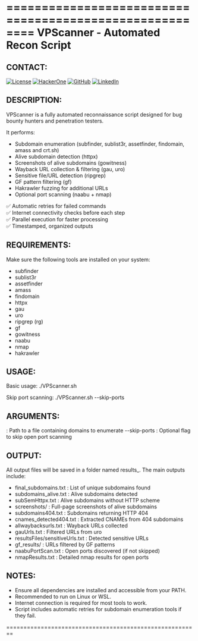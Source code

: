 ========================================================
VPScanner - Automated Recon Script
========================================================

CONTACT:
--------
[![License](https://img.shields.io/badge/License-Educational-lightgrey.svg)](LICENSE) 
[![HackerOne](https://img.shields.io/badge/HackerOne-v7l3nt1m-blue)](https://hackerone.com/v7l3nt1m) 
[![GitHub](https://img.shields.io/badge/GitHub-V7l3nt1m-green)](https://github.com/V7l3nt1m/vpscanner) 
[![LinkedIn](https://img.shields.io/badge/LinkedIn-Valentim_Prado-blue)](https://www.linkedin.com/in/valentim-prado-25ab6124b/)

DESCRIPTION:
-------------
VPScanner is a fully automated reconnaissance script designed for bug bounty hunters and penetration testers. 

It performs:

- Subdomain enumeration (subfinder, sublist3r, assetfinder, findomain, amass and crt.sh)  
- Alive subdomain detection (httpx)  
- Screenshots of alive subdomains (gowitness)  
- Wayback URL collection & filtering (gau, uro)  
- Sensitive file/URL detection (ripgrep)  
- GF pattern filtering (gf)  
- Hakrawler fuzzing for additional URLs  
- Optional port scanning (naabu + nmap)  

✅ Automatic retries for failed commands  
✅ Internet connectivity checks before each step  
✅ Parallel execution for faster processing  
✅ Timestamped, organized outputs  

REQUIREMENTS:
-------------
Make sure the following tools are installed on your system:

- subfinder
- sublist3r
- assetfinder
- amass
- findomain
- httpx
- gau
- uro
- ripgrep (rg)
- gf
- gowitness
- naabu
- nmap
- hakrawler

USAGE:
------
Basic usage:
    ./VPScanner.sh <listofdomains>

Skip port scanning:
    ./VPScanner.sh <listofdomains> --skip-ports

ARGUMENTS:
----------
<listofdomains>      : Path to a file containing domains to enumerate
--skip-ports    : Optional flag to skip open port scanning

OUTPUT:
-------
All output files will be saved in a folder named results_<timestamp>. The main outputs include:

- final_subdomains.txt      : List of unique subdomains found
- subdomains_alive.txt      : Alive subdomains detected
- subSemHttpx.txt           : Alive subdomains without HTTP scheme
- screenshots/              : Full-page screenshots of alive subdomains
- subdomains404.txt         : Subdomains returning HTTP 404
- cnames_detected404.txt    : Extracted CNAMEs from 404 subdomains
- allwaybacksurls.txt       : Wayback URLs collected
- gauUrls.txt               : Filtered URLs from uro
- resultsFiles/sensitiveUrls.txt : Detected sensitive URLs
- gf_results/               : URLs filtered by GF patterns
- naabuPortScan.txt         : Open ports discovered (if not skipped)
- nmapResults.txt           : Detailed nmap results for open ports

NOTES:
------
- Ensure all dependencies are installed and accessible from your PATH.
- Recommended to run on Linux or WSL.
- Internet connection is required for most tools to work.
- Script includes automatic retries for subdomain enumeration tools if they fail.

========================================================
